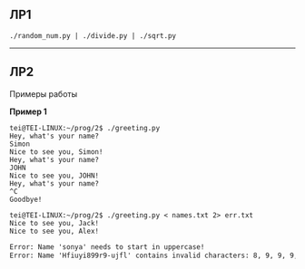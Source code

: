 ## ЛР1
```shell
./random_num.py | ./divide.py | ./sqrt.py
```
___

## ЛР2

Примеры работы

__Пример 1__

```shell
tei@TEI-LINUX:~/prog/2$ ./greeting.py
Hey, what's your name?
Simon
Nice to see you, Simon!
Hey, what's your name?
JOHN
Nice to see you, JOHN!
Hey, what's your name?
^C
Goodbye!
```



```shell
tei@TEI-LINUX:~/prog/2$ ./greeting.py < names.txt 2> err.txt
Nice to see you, Jack!
Nice to see you, Alex!
```

``` err.txt
Error: Name 'sonya' needs to start in uppercase!
Error: Name 'Hfiuyi899r9-ujfl' contains invalid characters: 8, 9, 9, 9, -
```
